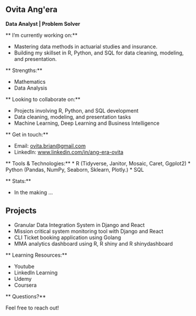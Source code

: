 ## Ovita Ang'era

**Data Analyst | Problem Solver**

** I’m currently working on:**

* Mastering data methods in actuarial studies and insurance.
* Building my skillset in R, Python, and SQL for data cleaning, modeling, and presentation.

** Strengths:**

* Mathematics
* Data Analysis

**  Looking to collaborate on:**

* Projects involving R, Python, and SQL development 
* Data cleaning, modeling, and presentation tasks
* Machine Learning, Deep Learning and Business Intelligence

** Get in touch:**

* Email: ovita.brian@gmail.com
* LinkedIn: www.linkedin.com/in/ang-era-ovita

** Tools & Technologies:**
    * R (Tidyverse, Janitor, Mosaic, Caret, Ggplot2)
    * Python (Pandas, NumPy, Seaborn, Sklearn, Plotly.)
    * SQL

** Stats:**

  * In the making ...


## Projects

* Granular Data Integration System in Django and React
* Mission critical system monitoring tool with Django and React
* CLI Ticket booking application using Golang
* MMA analytics dashboard using R, R shiny and R shinydashboard

** Learning Resources:**

* Youtube
* LinkedIn Learning
* Udemy
* Coursera

** Questions?**

Feel free to reach out!

<!---
ovita-angera/ovita-angera is a ✨ special ✨ repository because its `README.md` (this file) appears on your GitHub profile.
You can click the Preview link to take a look at your changes.
--->
